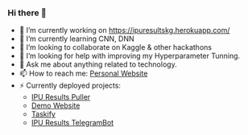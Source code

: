 ### Hi there 👋

<!--
**kaustubhgupta/kaustubhgupta** is a ✨ _special_ ✨ repository because its `README.md` (this file) appears on your GitHub profile. -->
- 🔭 I’m currently working on https://ipuresultskg.herokuapp.com/
- 🌱 I’m currently learning CNN, DNN
- 👯 I’m looking to collaborate on Kaggle & other hackathons
- 🤔 I’m looking for help with improving my Hyperparameter Tunning.
- 💬 Ask me about anything related to technology.
- 📫 How to reach me: [Personal Website](https://www.kaustubhgupta.xyz)
- ⚡ Currently deployed projects:
   - [IPU Results Puller](https://ipuresultskg.herokuapp.com/)
   - [Demo Website](https://flaskwebsitev1.herokuapp.com/)
   - [Taskify](https://taskifyhackindia.herokuapp.com/)
   - [IPU Results TelegramBot](https://t.me/ipuBOT)
